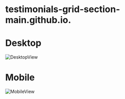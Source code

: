 # testimonials-grid-section-main.github.io.

# Desktop
![DesktopView](https://user-images.githubusercontent.com/73247644/191999033-543043cf-d4a0-4bda-98fd-0f545f903cb6.png)

# Mobile
![MobileView](https://user-images.githubusercontent.com/73247644/191999055-6666bad7-e322-4b82-8329-9f7412430a56.png)
